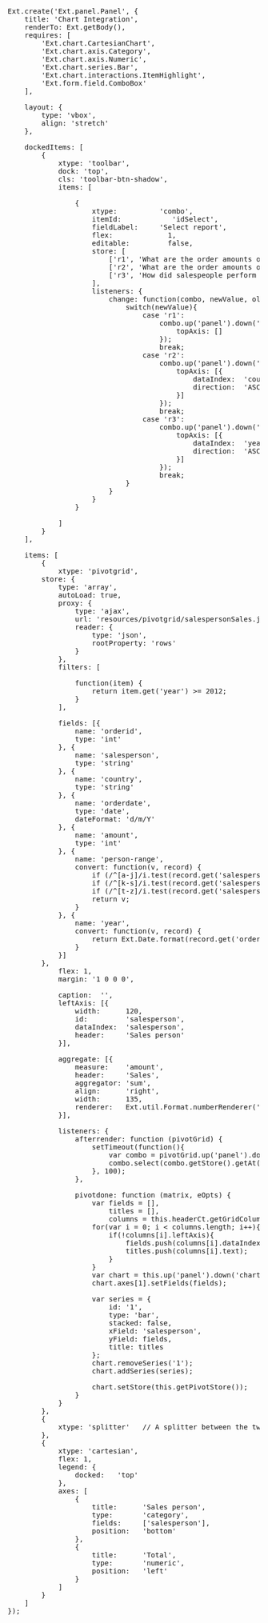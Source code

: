 <pre class="runnable classic run 600">
Ext.create('Ext.panel.Panel', {
    title: 'Chart Integration',
    renderTo: Ext.getBody(),
    requires: [
        'Ext.chart.CartesianChart',
        'Ext.chart.axis.Category',
        'Ext.chart.axis.Numeric',
        'Ext.chart.series.Bar',
        'Ext.chart.interactions.ItemHighlight',
        'Ext.form.field.ComboBox'
    ],

    layout: {
        type: 'vbox',
        align: 'stretch'
    },

    dockedItems: [
        {
            xtype: 'toolbar',
            dock: 'top',
            cls: 'toolbar-btn-shadow',
            items: [

                {
                    xtype:          'combo',
                    itemId:            'idSelect',
                    fieldLabel:     'Select report',
                    flex:             1,
                    editable:         false,
                    store: [
                        ['r1', 'What are the order amounts of each salesperson?'],
                        ['r2', 'What are the order amounts of each salesperson in a specific country?'],
                        ['r3', 'How did salespeople perform in a specific year?']
                    ],
                    listeners: {
                        change: function(combo, newValue, oldValue, eOpts){
                            switch(newValue){
                                case 'r1':
                                    combo.up('panel').down('pivotgrid').reconfigurePivot({
                                        topAxis: []
                                    });
                                    break;
                                case 'r2':
                                    combo.up('panel').down('pivotgrid').reconfigurePivot({
                                        topAxis: [{
                                            dataIndex:  'country',
                                            direction:  'ASC'
                                        }]
                                    });
                                    break;
                                case 'r3':
                                    combo.up('panel').down('pivotgrid').reconfigurePivot({
                                        topAxis: [{
                                            dataIndex:  'year',
                                            direction:  'ASC'
                                        }]
                                    });
                                    break;
                            }
                        }
                    }
                }

            ]
        }
    ],

    items: [
        {
            xtype: 'pivotgrid',
        store: {
            type: 'array',
            autoLoad: true,
            proxy: {
                type: 'ajax',
                url: 'resources/pivotgrid/salespersonSales.json',
                reader: {
                    type: 'json',
                    rootProperty: 'rows'
                }
            },
            filters: [

                function(item) {
                    return item.get('year') >= 2012;
                }
            ],

            fields: [{
                name: 'orderid',
                type: 'int'
            }, {
                name: 'salesperson',
                type: 'string'
            }, {
                name: 'country',
                type: 'string'
            }, {
                name: 'orderdate',
                type: 'date',
                dateFormat: 'd/m/Y'
            }, {
                name: 'amount',
                type: 'int'
            }, {
                name: 'person-range',
                convert: function(v, record) {
                    if (/^[a-j]/i.test(record.get('salesperson'))) return 'A-J';
                    if (/^[k-s]/i.test(record.get('salesperson'))) return 'K-S';
                    if (/^[t-z]/i.test(record.get('salesperson'))) return 'T-Z';
                    return v;
                }
            }, {
                name: 'year',
                convert: function(v, record) {
                    return Ext.Date.format(record.get('orderdate'), "Y");
                }
            }]
        },
            flex: 1,
            margin: '1 0 0 0',

            caption:  '',
            leftAxis: [{
                width:      120,
                id:         'salesperson',
                dataIndex:  'salesperson',
                header:     'Sales person'
            }],

            aggregate: [{
                measure:    'amount',
                header:     'Sales',
                aggregator: 'sum',
                align:      'right',
                width:      135,
                renderer:   Ext.util.Format.numberRenderer('0,000.00')
            }],

            listeners: {
                afterrender: function (pivotGrid) {
                    setTimeout(function(){
                        var combo = pivotGrid.up('panel').down('#idSelect');
                        combo.select(combo.getStore().getAt(0));
                    }, 100);
                },

                pivotdone: function (matrix, eOpts) {
                    var fields = [],
                        titles = [],
                        columns = this.headerCt.getGridColumns();
                    for(var i = 0; i < columns.length; i++){
                        if(!columns[i].leftAxis){
                            fields.push(columns[i].dataIndex);
                            titles.push(columns[i].text);
                        }
                    }
                    var chart = this.up('panel').down('chart');
                    chart.axes[1].setFields(fields);

                    var series = {
                        id: '1',
                        type: 'bar',
                        stacked: false,
                        xField: 'salesperson',
                        yField: fields,
                        title: titles
                    };
                    chart.removeSeries('1');
                    chart.addSeries(series);

                    chart.setStore(this.getPivotStore());
                }
            }
        },
        {
            xtype: 'splitter'   // A splitter between the two child items
        },
        {
            xtype: 'cartesian',
            flex: 1,
            legend: {
                docked:   'top'
            },
            axes: [
                {
                    title:      'Sales person',
                    type:       'category',
                    fields:     ['salesperson'],
                    position:   'bottom'
                },
                {
                    title:      'Total',
                    type:       'numeric',
                    position:   'left'
                }
            ]
        }
    ]
});
</pre>